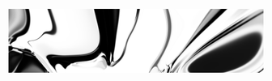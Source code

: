 ![neuralart.png](https://github.com/dstein64/dstein64/blob/neuralart_202101151931/neuralart.png?raw=true)
